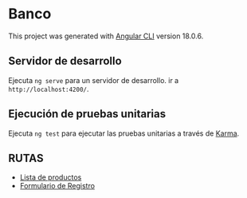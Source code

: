 # Banco

This project was generated with [Angular CLI](https://github.com/angular/angular-cli) version 18.0.6.

## Servidor de desarrollo

Ejecuta `ng serve` para un servidor de desarrollo. ir a `http://localhost:4200/`.

## Ejecución de pruebas unitarias

Ejecuta `ng test` para ejecutar las pruebas unitarias a través de [Karma](https://karma-runner.github.io).

## RUTAS
- [Lista de productos](http://localhost:4200/dashboard/list)
- [Formulario de Registro](http://localhost:4200/dashboard/form)
